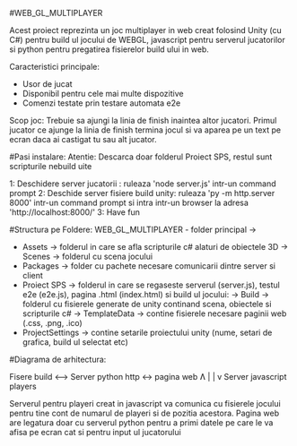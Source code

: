   #WEB_GL_MULTIPLAYER
  
  Acest proiect reprezinta un joc multiplayer in web creat folosind Unity (cu C#) pentru build ul jocului de WEBGL, javascript pentru serverul jucatorilor si python pentru pregatirea fisierelor build ului in web.

  Caracteristici principale:
  - Usor de jucat
  - Disponibil pentru cele mai multe dispozitive
  - Comenzi testate prin testare automata e2e

Scop joc:
Trebuie sa ajungi la linia de finish inaintea altor jucatori.
Primul jucator ce ajunge la linia de finish termina jocul si va aparea pe un text pe ecran daca ai castigat tu sau alt jucator.

#Pasi instalare:
Atentie: Descarca doar folderul Proiect SPS, restul sunt scripturile nebuild uite

1: Deschidere server jucatorii : ruleaza 'node server.js' intr-un command prompt
2: Deschide server fisiere build unity: ruleaza 'py -m http.server 8000' intr-un command prompt si intra
intr-un browser la adresa 'http://localhost:8000/'
3: Have fun


#Structura pe Foldere:
WEB_GL_MULTIPLAYER - folder principal ->

 - Assets -> folderul in care se afla scripturile c# alaturi de obiectele 3D
          -> Scenes -> folderul cu scena jocului
 - Packages -> folder cu pachete necesare comunicarii dintre server si client
 - Proiect SPS -> folderul in care se regaseste serverul (server.js), testul e2e (e2e.js), pagina .html (index.html) si build ul jocului:
               -> Build -> folderul cu fisierele generate de unity continand scena, obiectele si scripturile c#
               -> TemplateData -> contine fisierele necesare paginii web (.css, .png, .ico)
- ProjectSettings -> contine setarile proiectului unity (nume, setari de grafica, build ul selectat <WEBGL> etc)

#Diagrama de arhitectura:

Fisere build <--> Server python http <-> pagina web
      Ʌ
      |
      |
      v
Server javascript players

Serverul pentru playeri creat in javascript va comunica cu fisierele jocului pentru tine cont de numarul de playeri si de pozitia acestora.
Pagina web are legatura doar cu serverul python pentru a primi datele pe care le va afisa pe ecran cat si pentru input ul jucatorului
